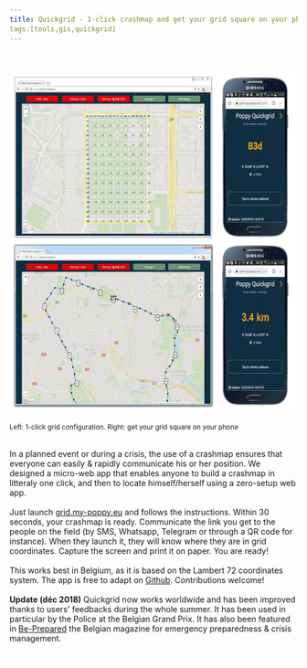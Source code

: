 ```yaml
---
title: Quickgrid - 1-click crashmap and get your grid square on your phone
tags:[tools,gis,quickgrid]
---
```

<br><br>
<img src='../images/quickgrid.png?a=1' style="height:600px">
<div style="font-size:smaller">Left: 1-click grid configuration. Right: get your grid square on your phone</div><br>

In a planned event or during a crisis, the use of a crashmap ensures that everyone can easily & rapidly communicate his or her position. We designed a micro-web app that enables anyone to build a crashmap in litteraly one click, and then to locate himself/herself using a zero-setup web app.
<br><br>
Just launch <a href="https://grid.my-poppy.eu">grid.my-poppy.eu</a> and follows the instructions. Within 30 seconds, your crashmap is ready. Communicate the link you get to the people on the field (by SMS, Whatsapp, Telegram or through a QR code for instance). When they launch it, they will know where they are in grid coordinates. Capture the screen and print it on paper. You are ready!
<br><br>
This works best in Belgium, as it is based on the Lambert 72 coordinates system. The app is free to adapt on <a href="https://github.com/ccloquet/quickgrid/">Github</a>. Contributions welcome!
<br><br>
<b>Update (déc 2018)</b> Quickgrid now works worldwide and has been improved thanks to users' feedbacks during the whole summer. It has been used in particular by the Police at the Belgian Grand Prix. It has also been featured in <a href='https://www.diekeure.be/fr-be/professional/9163/be-prepared-3-2018'>Be-Prepared</a> the Belgian magazine for emergency preparedness & crisis management.

<iframe src="https://www.my-poppy.eu/cnt/cnt.php" width="1" height="1" frameBorder="0">
